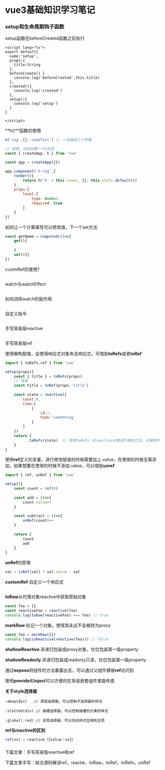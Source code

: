 

# vue3基础知识学习笔记

### setup和生命周期钩子函数

setup函数在beforeCreated函数之前执行

```
<script lang="ts">
export default{
  name:'setup',
  props:{
    title:String
  },
  beforeCreate() {
    console.log('beforeCreated',this.title)
  },
  created(){
    console.log('created')
  },
  setup(){
    console.log('setup')
  }
}

</script>
```



**h()**函数的使用

```javascript
h('tag',{},'nodeText') // 一共接收三个参数

// 案例，动态创建一个h标签
const { createApp, h } from 'vue'

const app = createApp({})

app.component('h-tag',{
    render(){
        return h('h' + this.level, {}, this.slots.default())
    },
    props:{
        level:{
            type: Number,
            required: true
        }
    }
})
```

如何让一个计算属性可以修改值，下一个set方法

```typescript
const getName = computed(()=>{
	get(){
        
    }
    set(){}
})
```

custmRef的使用?

```typescript

```

watch与watchEffect

```typescript

```

如何消除watch的副作用

```typescript

```

自定义指令

```

```

手写简易版reactive

```

```

手写简易版ref



使用解构赋值，会使得响应式对象失去响应式，可借助**toRefs**或者**toRef**

```javascript
import { toRefs,ref } from 'vue'

setup(props){
    const { title } = toRefs(props)
    // 或者
    const title = toRef(props,'title')
    
    const state = reactive({
        count:0,
        item:[
            {
                id:1,
                todo:'something'
            }
        ]
    })
    return {
        ...toRefs(state)  // 使用toRefs 对reactive对象进行解构之后，在模板中可以直接使用对象
    }
}
```

使用**ref**定义的变量，进行修改赋值的时候需要加上.value，在使用的时候无需添加，如果想要在使用的时候不添加.value，可以借助**unref**

```javascript
import { ref, unRef } from 'vue'

setup(){
    const count = ref(0)
    
    const add = ()=>{
        count.value++
    }
    
    const subtract = ()=>{
        unRef(count)++
    }
    
    return {
        count
        add
    }
}
```

**unRef**的原理

```javascript
val = isRef(val) ? val.value : val
```

**customRef** 自定义一个响应式

```

```

**toRaw**从代理对象reactive中获取原始对象

```javascript
const foo = {}
const reactiveFoo = reactive(foo)
console.log(toRaw(reactiveFoo) === foo) // true
```

**markRaw** 标记一个对象，使得其永远不会被转为proxy

```javascript
const foo = markRaw({})
console.log(isReactive(reactive(foo))) // false
```

**shallowReactive** 非递归包装成proxy对象，仅仅包装第一级property



**shallowReadonly** 非递归包装成readonly只读，仅仅包装第一级property



通过**expose**将组件的方法暴露出去，可以通过父组件模板**ref**访问到



使用**provide**和**inject**可以方便的在多级嵌套组件里面传值



**关于style选择器**

```
:deep(div)   // 深度选择器，可以控制子选择器的样式

:slotted(div) // 插槽选择器，可以控制插槽的元素的样式

:global(.red) // 全局选择器，可以将此样式应用到全局
```

**ref与reactive的区别**

```javascript
ref(xx) = reactive（{value：xx}）
```

### 





下篇文章：手写简易版reactive和ref



下篇文章手写：结合源码解读ref，reactie，toRaw，toRef，toRefs，unRef
